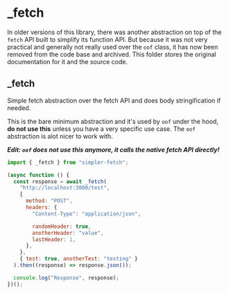 # _fetch
In older versions of this library, there was another abstraction on top of the `fetch` API built to simplify its function API. But because it was not very practical and generally not really used over the `oof` class, it has now been removed from the code base and archived. This folder stores the original documentation for it and the source code.

## _fetch
Simple fetch abstraction over the fetch API and does body stringification if needed.

This is the bare minimum abstraction and it's used by `oof` under the hood, **do not use this** unless you have a very specific use case. The `oof` abstraction is alot nicer to work with.

***Edit: `oof` does not use this anymore, it calls the native fetch API directly!***

```javascript
import { _fetch } from "simpler-fetch";

(async function () {
  const response = await _fetch(
    "http://localhost:3000/test",
    {
      method: "POST",
      headers: {
        "Content-Type": "application/json",

        randomHeader: true,
        anotherHeader: "value",
        lastHeader: 1,
      },
    },
    { test: true, anotherTest: "testing" }
  ).then((response) => response.json());

  console.log("Response", response);
})();
```
